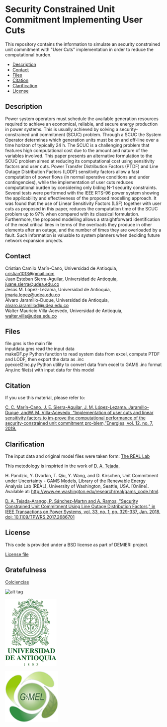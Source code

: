 # Security Constrained Unit Commitment Implementing User Cuts

This repository contains the information to simulate an security constrained unit commitment with "User Cuts" implementation in order to reduce the computational burden.

- [Description](#description)
- [Contact](#contact)
- [Files](#files)
- [Citation](#citation)
- [Clarification](#clarification)
- [License](#license)

## Description

Power system operators must schedule the available generation resources required to achieve an economical, reliable, and secure energy production in power systems. This is usually achieved by solving a security-constrained unit commitment (SCUC) problem. Through a SCUC the System Operator determines which generation units must be on and off-line over a time horizon of typically 24 h. The SCUC is a challenging problem that features high computational cost due to the amount and nature of the variables involved. This paper presents an alternative formulation to the SCUC problem aimed at reducing its computational cost using sensitivity factors and user cuts. Power Transfer Distribution Factors (PTDF) and Line Outage Distribution Factors (LODF) sensitivity factors allow a fast computation of power flows (in normal operative conditions and under contingencies), while the implementation of user cuts reduces computational burden by considering only biding N-1 security constraints. Several tests were performed with the IEEE RTS-96 power system showing the applicability and effectiveness of the proposed modelling approach. It was found that the use of Linear Sensitivity Factors (LSF) together with user cuts as proposed in this paper, reduces the computation time of the SCUC problem up to 97% when compared with its classical formulation. Furthermore, the proposed modelling allows a straightforward identification of the most critical lines in terms of the overloads they produce in other elements after an outage, and the number of times they are overloaded by a fault. Such information is valuable to system planners when deciding future network expansion projects.

## Contact 

Cristian Camilo Marín-Cano, Universidad de Antioquia, cristian1013@gmail.com   
Juan Esteban Sierra-Aguilar, Universidad de Antioquia, juane.sierra@udea.edu.co   
Jesús M. López-Lezama, Universidad de Antioquia, jmaria.lopez@udea.edu.co   
Álvaro Jaramillo-Duque, Universidad de Antioquia, alvaro.jaramillod@udea.edu.co   
Walter Mauricio Villa-Acevedo, Universidad de Antioquia, walter.villa@udea.edu.co   

## Files

file.gms is the main file  
inputdata.gms read the input data  
makeDF.py Python function to read system data from excel, compute PTDF and LODF, then export the data as .inc   
pyexcel2inc.py Python utility to convert data from excel to GAMS .inc format  
Any.inc file(s) with input data for this model  

## Citation

If you use this material, please refer to:

[C. C. Marín-Cano, J. E. Sierra-Aguilar, J. M. López-Lezama,  Jaramillo-Duque, andW. M. Villa-Acevedo, “Implementation of user cuts and linear sensitivity factors to im-prove the computational performance of the security-constrained unit commitment pro-blem,”Energies, vol. 12, no. 7, 2019.](https://www.mdpi.com/1996-1073/12/7/1399)

## Clarification

The input data and original model files were taken form: [The REAL Lab](https://labs.ece.uw.edu/real/gams_code.html)

This metodology is inspirted in the work of [D. A. Tejada.](http://ieeexplore.ieee.org/stamp/stamp.jsp?tp=&arnumber=7886335&isnumber=8231802)

H. Pandzic, Y. Dvorkin, T. Qiu, Y. Wang, and D. Kirschen, Unit Commitment under Uncertainty - GAMS Models, Library of the Renewable Energy Analysis Lab (REAL), University of Washington, Seattle, USA. [Online]. Available at: http://www.ee.washington.edu/research/real/gams_code.html.

[D. A. Tejada-Arango, P. Sánchez-Martın and A. Ramos, "Security Constrained Unit Commitment Using Line Outage Distribution Factors," in IEEE Transactions on Power Systems, vol. 33, no. 1, pp. 329-337, Jan. 2018.
doi: 10.1109/TPWRS.2017.2686701](http://ieeexplore.ieee.org/stamp/stamp.jsp?tp=&arnumber=7886335&isnumber=8231802)

## License

This code is provided under a BSD license as part of DEMIERI project.

[License file](../master/LICENSE)

## Gratefulness

[Colciencias](https://colciencias.gov.co)  

![alt tag](https://www.colciencias.gov.co/sites/default/files/logo_colciencias_png.png)

![alt tag](https://github.com/IceMerman/TransformerSoltion/blob/master/logoUDEA.png)

![alt tag](https://github.com/IceMerman/TransformerSoltion/blob/master/gimel.png)
